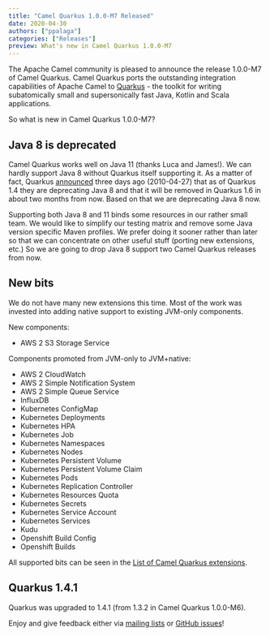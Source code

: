 ```yaml
---
title: "Camel Quarkus 1.0.0-M7 Released"
date: 2020-04-30
authors: ["ppalaga"]
categories: ["Releases"]
preview: What's new in Camel Quarkus 1.0.0-M7
---
```


The Apache Camel community is pleased to announce the release 1.0.0-M7 of Camel Quarkus. Camel Quarkus ports the
outstanding integration capabilities of Apache Camel to [Quarkus](https://quarkus.io/) - the toolkit for writing subatomically small and
supersonically fast Java, Kotlin and Scala applications.

So what is new in Camel Quarkus 1.0.0-M7?

## Java 8 is deprecated

Camel Quarkus works well on Java 11 (thanks Luca and James!). We can hardly support Java 8 without Quarkus itself
supporting it. As a matter of fact, Quarkus
[announced](https://quarkus.io/blog/quarkus-1-4-final-released/#java-8-deprecated) three days ago (2010-04-27) that
as of Quarkus 1.4 they are deprecating Java 8 and that it will be removed in Quarkus 1.6 in about two months from now.
Based on that we are deprecating Java 8 now.

Supporting both Java 8 and 11 binds some resources in our rather small team. We would like to simplify our testing
matrix and remove some Java version specific Maven profiles. We prefer doing it sooner rather than later so that we can
concentrate on other useful stuff (porting new extensions, etc.) So we are going to drop Java 8 support two Camel
Quarkus releases from now.

## New bits

We do not have many new extensions this time. Most of the work was invested into adding native support to existing
JVM-only components.

New components:

* AWS 2 S3 Storage Service

Components promoted from JVM-only to JVM+native:

* AWS 2 CloudWatch
* AWS 2 Simple Notification System
* AWS 2 Simple Queue Service
* InfluxDB
* Kubernetes ConfigMap
* Kubernetes Deployments
* Kubernetes HPA
* Kubernetes Job
* Kubernetes Namespaces
* Kubernetes Nodes
* Kubernetes Persistent Volume
* Kubernetes Persistent Volume Claim
* Kubernetes Pods
* Kubernetes Replication Controller
* Kubernetes Resources Quota
* Kubernetes Secrets
* Kubernetes Service Account
* Kubernetes Services
* Kudu
* Openshift Build Config
* Openshift Builds

All supported bits can be seen in the [List of Camel Quarkus extensions](/camel-quarkus/latest/reference/index.html).

## Quarkus 1.4.1

Quarkus was upgraded to 1.4.1 (from 1.3.2 in Camel Quarkus 1.0.0-M6).

Enjoy and give feedback either via [mailing lists](/manual/latest/mailing-lists.html)
or [GitHub issues](https://github.com/apache/camel-quarkus/issues)!
